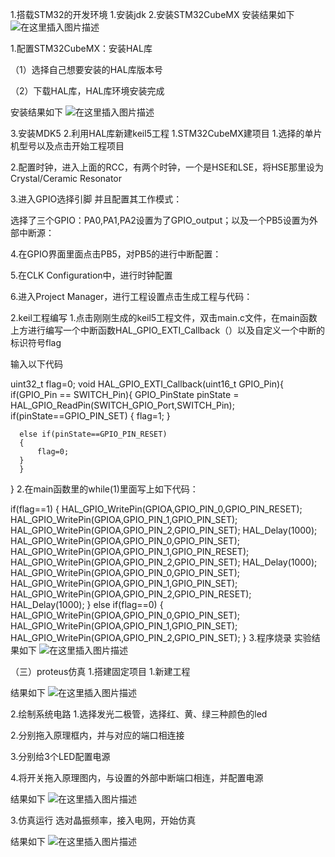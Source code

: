 ﻿1.搭载STM32的开发环境
1.安装jdk
2.安装STM32CubeMX
安装结果如下
![在这里插入图片描述](https://i-blog.csdnimg.cn/direct/e7eb50ce252646a4b099c5e9d7df037b.png#pic_center)

1.配置STM32CubeMX：安装HAL库

（1）选择自己想要安装的HAL库版本号

（2）下载HAL库，HAL库环境安装完成

安装结果如下
![在这里插入图片描述](https://i-blog.csdnimg.cn/direct/4ef0f197350b4862b2721ba54d9d62ca.png#pic_center)

3.安装MDK5
2.利用HAL库新建keil5工程
1.STM32CubeMX建项目
1.选择的单片机型号以及点击开始工程项目

2.配置时钟，进入上面的RCC，有两个时钟，一个是HSE和LSE，将HSE那里设为Crystal/Ceramic Resonator

3.进入GPIO选择引脚 并且配置其工作模式：

选择了三个GPIO：PA0,PA1,PA2设置为了GPIO_output；以及一个PB5设置为外部中断源：

4.在GPIO界面里面点击PB5，对PB5的进行中断配置：

5.在CLK Configuration中，进行时钟配置

6.进入Project Manager，进行工程设置点击生成工程与代码：

2.keil工程编写
1.点击刚刚生成的keil5工程文件，双击main.c文件，在main函数上方进行编写一个中断函数HAL_GPIO_EXTI_Callback（）以及自定义一个中断的标识符号flag

输入以下代码

uint32_t flag=0;
void HAL_GPIO_EXTI_Callback(uint16_t GPIO_Pin){
  if(GPIO_Pin == SWITCH_Pin){
     GPIO_PinState pinState = HAL_GPIO_ReadPin(SWITCH_GPIO_Port,SWITCH_Pin);
      if(pinState==GPIO_PIN_SET)
      {
          flag=1;
      }

      else if(pinState==GPIO_PIN_RESET)
      {
          flag=0;
      }
      } 
   }
2.在main函数里的while(1)里面写上如下代码：

if(flag==1)
      {
          HAL_GPIO_WritePin(GPIOA,GPIO_PIN_0,GPIO_PIN_RESET);
          HAL_GPIO_WritePin(GPIOA,GPIO_PIN_1,GPIO_PIN_SET);
          HAL_GPIO_WritePin(GPIOA,GPIO_PIN_2,GPIO_PIN_SET);
          HAL_Delay(1000);
          HAL_GPIO_WritePin(GPIOA,GPIO_PIN_0,GPIO_PIN_SET);
          HAL_GPIO_WritePin(GPIOA,GPIO_PIN_1,GPIO_PIN_RESET);
          HAL_GPIO_WritePin(GPIOA,GPIO_PIN_2,GPIO_PIN_SET);
          HAL_Delay(1000);    
          HAL_GPIO_WritePin(GPIOA,GPIO_PIN_0,GPIO_PIN_SET);
          HAL_GPIO_WritePin(GPIOA,GPIO_PIN_1,GPIO_PIN_SET);
          HAL_GPIO_WritePin(GPIOA,GPIO_PIN_2,GPIO_PIN_RESET);
          HAL_Delay(1000);
      }
      else if(flag==0)
      {
          HAL_GPIO_WritePin(GPIOA,GPIO_PIN_0,GPIO_PIN_SET);
          HAL_GPIO_WritePin(GPIOA,GPIO_PIN_1,GPIO_PIN_SET);
          HAL_GPIO_WritePin(GPIOA,GPIO_PIN_2,GPIO_PIN_SET);
      }
3.程序烧录
实验结果如下
![在这里插入图片描述](https://i-blog.csdnimg.cn/direct/61296059283548f6ada44577abbb656b.png#pic_center)

（三）proteus仿真
1.搭建固定项目
1.新建工程

结果如下
![在这里插入图片描述](https://i-blog.csdnimg.cn/direct/7cffb0ea2e404851ba7bffc161d66ba6.png#pic_center)

2.绘制系统电路
1.选择发光二极管，选择红、黄、绿三种颜色的led

2.分别拖入原理框内，并与对应的端口相连接

3.分别给3个LED配置电源

4.将开关拖入原理图内，与设置的外部中断端口相连，并配置电源

结果如下
![在这里插入图片描述](https://i-blog.csdnimg.cn/direct/587a67abd3e54f32ab0a7260946e7de6.png#pic_center)

3.仿真运行
选对晶振频率，接入电网，开始仿真

结果如下
![在这里插入图片描述](https://i-blog.csdnimg.cn/direct/76fbe3411c9c4777b4ed134386ee7904.png#pic_center)

